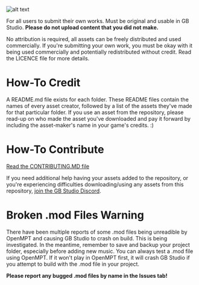 ![alt text](https://github.com/DeerTears/GB-Studio-Community-Assets/blob/master/titlecard_july11_2019.png "GB Studio Community Assets Titlecard")

For all users to submit their own works. Must be original and usable in GB Studio. **Please do not upload content that you did not make.**

No attribution is required, all assets can be freely distributed and used commercially. If you're submitting your own work, you must be okay with it being used commercially and potentially redistributed without credit. Read the LICENCE file for more details.

# How-To Credit

A README.md file exists for each folder. These README files contain the names of every asset creator, followed by a list of the assets they've made for that particular folder. If you use an asset from the repository, please read-up on who made the asset you've downloaded and pay it forward by including the asset-maker's name in your game's credits. :)

# How-To Contribute

[Read the CONTRIBUTING.MD file](https://github.com/DeerTears/GB-Studio-Community-Assets/blob/master/CONTRIBUTING.md)

If you need additional help having your assets added to the repository, or you're experiencing difficulties downloading/using any assets from this repository, [join the GB Studio Discord](https://discord.gg/2hYeJ4m).

# Broken .mod Files Warning

There have been multiple reports of some .mod files being unreadible by OpenMPT and causing GB Studio to crash on build. This is being investigated. In the meantime, remember to save and backup your project folder, especially before adding new music. You can always test a .mod file using OpenMPT. If it won't play in OpenMPT first, it will crash GB Studio if you attempt to build with the .mod file in your project.

**Please report any bugged .mod files by name in the Issues tab!**
